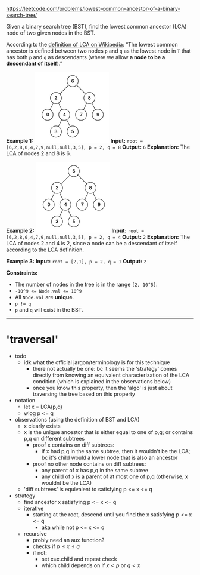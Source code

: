https://leetcode.com/problems/lowest-common-ancestor-of-a-binary-search-tree/

Given a binary search tree (BST), find the lowest common ancestor (LCA) node of two given nodes in the BST.

According to the [definition of LCA on Wikipedia](https://en.wikipedia.org/wiki/Lowest_common_ancestor): “The lowest common ancestor is defined between two nodes `p` and `q` as the lowest node in `T` that has both `p` and `q` as descendants (where we allow **a node to be a descendant of itself**).”



**Example 1:**
![](../../!assets/attachments/Pasted%20image%2020240224221249.png)
**Input:** `root = [6,2,8,0,4,7,9,null,null,3,5], p = 2, q = 8`
**Output:** `6`
**Explanation:** The LCA of nodes 2 and 8 is 6.

**Example 2:**
![](../../!assets/attachments/Pasted%20image%2020240224221302.png)
**Input:** `root = [6,2,8,0,4,7,9,null,null,3,5], p = 2, q = 4`
**Output:** `2`
**Explanation:** The LCA of nodes 2 and 4 is 2, since a node can be a descendant of itself according to the LCA definition.

**Example 3:**
**Input:** `root = [2,1], p = 2, q = 1`
**Output:** `2`





**Constraints:**
- The number of nodes in the tree is in the range `[2, 10^5]`.
- `-10^9 <= Node.val <= 10^9`
- All `Node.val` are **unique**.
- `p != q`
- `p` and `q` will exist in the BST.




---


# 'traversal'

- todo
	- idk what the official jargon/terminology is for this technique
		- there not actually be one: bc it seems the 'strategy' comes directly from knowing an equivalent characterization of the LCA condition (which is explained in the observations below)
		- once you know this property, then the 'algo' is just about traversing the tree based on this property
- notation
	- let x = LCA(p,q)
	- wlog p <= q
- observations (using the definition of BST and LCA)
	- x clearly exists
	- x is the unique ancestor that is either equal to one of p,q; or contains p,q on different subtrees
		- proof x contains on diff subtrees:
			- if x had p,q in the same subtree, then it wouldn't be the LCA; bc it's child would a lower node that is also an ancestor 
		- proof no other node contains on diff subtrees:
			- any parent of x has p,q in the same subtree
			- any child of x is a parent of at most one of p,q (otherwise, x wouldnt be the LCA)
	- 'diff subtrees' is equivalent to satisfying p <= x <= q
- strategy
	- find ancestor x satisfying p <= x <= q
	- iterative
		- starting at the root, descend until you find the x satisfying p <= x <= q
			- aka while not p <= x <= q
	- recursive
		- probly need an aux function?
		- checks if $p \leq x \leq q$
		- if not:
			- set x=x.child and repeat check
			- which child depends on if $x < p$  or $q < x$

